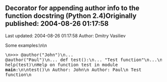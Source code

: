 ## Decorator for appending author info to the function docstring (Python 2.4)Originally published: 2004-08-26 01:17:58 
Last updated: 2004-08-26 01:17:58 
Author: Dmitry Vasiliev 
 
Some examples:\n\n<pre>\n>>> @author("John")\n... @author("Paul")\n... def test():\n...     "Test function"\n...\n>>> help(test)\nHelp on function test in module __main__:\n\ntest()\n    Author: John\n    Author: Paul\n    Test function\n</pre>